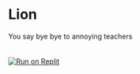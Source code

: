 # Lion
You say bye bye to annoying teachers
<br><br><br>
[![Run on Replit](https://raw.githubusercontent.com/BinBashBanana/deploy-buttons/master/buttons/remade/replit.svg)](https://replit.com/github/thegreatestgiant/Lion)
